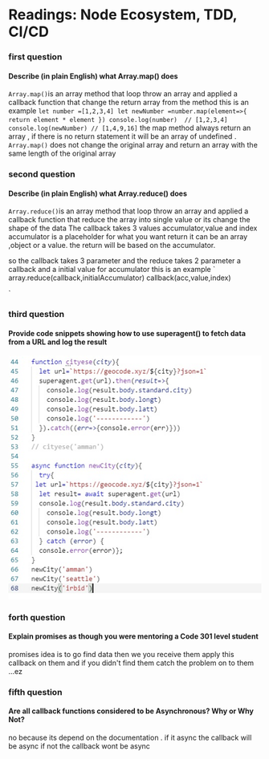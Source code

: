 # Readings: Node Ecosystem, TDD, CI/CD

### first question
#### Describe (in plain English) what Array.map() does
` Array.map() `is an array method that loop throw an array and applied a callback function that change the return array from the method 
this is an example 
`
let number =[1,2,3,4]
let newNumber =number.map(element=>{
    return element * element
})
console.log(number)  // [1,2,3,4]
console.log(newNumber) // [1,4,9,16]
`
the map method always return an array , if there is no return statement it will be an array of undefined .
` Array.map() ` does not change the original array and return  an array with the same length of the original array



### second question
#### Describe (in plain English) what Array.reduce() does
` Array.reduce() `is an array method that loop throw an array and applied a callback function that reduce the array into  single value or its change the shape of the data 
 The callback takes 3 values accumulator,value and index
accumulator is a placeholder for what you want return it can be an array ,object or a value.
the return will be based on the accumulator.

so the callback takes 3 parameter and the reduce takes 2 parameter 
a callback and a initial value for accumulator
this is an example 
`
array.reduce(callback,initialAccumulator)
callback(acc,value,index)

`


### third question
#### Provide code snippets showing how to use superagent() to fetch data from a URL and log the result
![Alt text](../image/immmm.jpg)



### forth question
#### Explain promises as though you were mentoring a Code 301 level student
promises idea is to go find data then we you receive them apply this callback on them and if you didn't find them catch the problem on to them ...ez


### fifth question
#### Are all callback functions considered to be Asynchronous? Why or Why Not?
no because its depend on the documentation . if it async the callback will be async if not the callback wont be async





